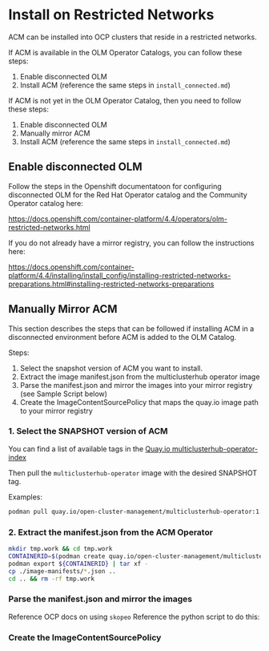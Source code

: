 # Install on Restricted Networks

ACM can be installed into OCP clusters that reside in a restricted networks.

If ACM is available in the OLM Operator Catalogs, you can follow these steps:

1. Enable disconnected OLM
2. Install ACM (reference the same steps in `install_connected.md`)

If ACM is not yet in the OLM Operator Catalog, then you need to follow these steps:

1. Enable disconnected OLM
2. Manually mirror ACM
3. Install ACM (reference the same steps in `install_connected.md`)

## Enable disconnected OLM

Follow the steps in the Openshift documentatoon for configuring disconnected OLM for the Red Hat Operator catalog and the Community Operator catalog here:

https://docs.openshift.com/container-platform/4.4/operators/olm-restricted-networks.html

If you do not already have a mirror registry, you can follow the instructions here:

https://docs.openshift.com/container-platform/4.4/installing/install_config/installing-restricted-networks-preparations.html#installing-restricted-networks-preparations

## Manually Mirror ACM

This section describes the steps that can be followed if installing ACM in a disconnected environment before ACM is added to the OLM Catalog.

Steps:

1. Select the snapshot version of ACM you want to install.
2. Extract the image manifest.json from the multiclusterhub operator image
3. Parse the manifest.json and mirror the images into your mirror registry (see Sample Script below)
4. Create the ImageContentSourcePolicy that maps the quay.io image path to your mirror registry

### 1. Select the SNAPSHOT version of ACM

You can find a list of available tags in the [Quay.io multiclusterhub-operator-index](https://quay.io/open-cluster-management/multiclusterhub-operator-index)

Then pull the `multiclusterhub-operator` image with the desired SNAPSHOT tag.

Examples:

```bash
podman pull quay.io/open-cluster-management/multiclusterhub-operator:1.0.0-SNAPSHOT-2020-05-07-19-51-26
```

### 2. Extract the manifest.json from the ACM Operator

```bash
mkdir tmp.work && cd tmp.work
CONTAINERID=$(podman create quay.io/open-cluster-management/multiclusterhub-operator:1.0.0-SNAPSHOT-2020-05-07-19-51-26 ls)
podman export ${CONTAINERID} | tar xf -
cp ./image-manifests/*.json ..
cd .. && rm -rf tmp.work
```

### Parse the manifest.json and mirror the images

Reference OCP docs on using `skopeo`
Reference the python script to do this:

### Create the ImageContentSourcePolicy
